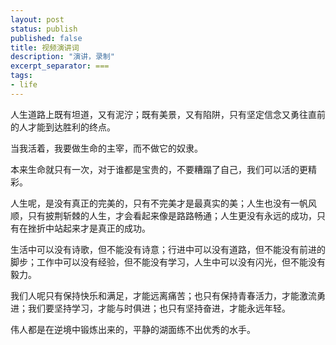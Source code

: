 ```yaml
---
layout: post
status: publish
published: false
title: 视频演讲词
description: "演讲，录制"
excerpt_separator: ===
tags:
- life
---
```



人生道路上既有坦道，又有泥泞；既有美景，又有陷阱，只有坚定信念又勇往直前的人才能到达胜利的终点。

当我活着，我要做生命的主宰，而不做它的奴隶。

本来生命就只有一次，对于谁都是宝贵的，不要糟蹋了自己，我们可以活的更精彩。

人生呢，是没有真正的完美的，只有不完美才是最真实的美；人生也没有一帆风顺，只有披荆斩棘的人生，才会看起来像是路路畅通；人生更没有永远的成功，只有在挫折中站起来才是真正的成功。

生活中可以没有诗歌，但不能没有诗意；行进中可以没有道路，但不能没有前进的脚步；工作中可以没有经验，但不能没有学习，人生中可以没有闪光，但不能没有毅力。

我们人呢只有保持快乐和满足，才能远离痛苦；也只有保持青春活力，才能激流勇进；我们要坚持学习，才能与时俱进；也只有坚持奋进，才能永远年轻。

伟人都是在逆境中锻炼出来的，平静的湖面练不出优秀的水手。


